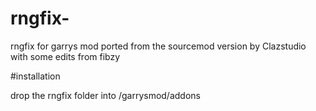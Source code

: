 # rngfix-
rngfix for garrys mod ported from the sourcemod version by Clazstudio with some edits from fibzy

#installation

drop the rngfix folder into /garrysmod/addons
